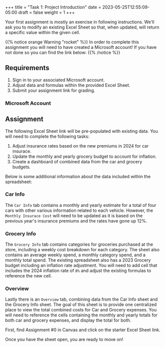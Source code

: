 +++
title = "Task 1: Project Introduction"
date = 2023-05-25T12:55:09-05:00
draft = false
weight = 1
+++

Your first assignment is mostly an exercise in following instructions. We'll ask you to modify an existing Excel Sheet so that, when updated, will return a specific value within the given cell.

{{% notice orange Warning "rocket" %}}
In order to complete this assignment you will need to have created a Microsoft account! If you have not done so you can find the link below:
{{% /notice %}}

## Requirements
1. Sign in to your associated Microsoft account.
1. Adjust data and formulas within the provided Excel Sheet.
1. Submit your assignment link for grading.

### Microsoft Account 

## Assignment

The following Excel Sheet link will be pre-populated with existing data. You will need to complete the following tasks:
1. Adjust insurance rates based on the new premiums in 2024 for car insurace.
1. Update the monthly and yearly grocery budget to account for inflation.
1. Create a dashboard of combined data from the car and grocery budgets.

Below is some additional information about the data included within the spreadsheet:

### Car Info
The `Car Info` tab contains a monthly and yearly estimate for a total of four cars with other various information related to each vehicle. However, the `Monthly Insurace Cost` will need to be updated as it is based on the previous year's insurance premiums and the rates have gone up 12%.

### Grocery Info
The `Grocery Info` tab contains categories for groceries purchased at the store, including a weekly cost breakdown for each category. The sheet also contains an average weekly spend, a monthly category spend, and a monthly total spend. The existing spreadsheet also has a 2023 Grocery budget including an inflation rate adjustment. You will need to add cell that includes the 2024 inflation rate of `8%` and adjust the existing formulas to reference the new cell.

### Overview
Lastly there is an `Overview` tab, combining data from the Car Info sheet and the Grocery Info sheet. The goal of this sheet is to provide one centralized place to view the total combined costs for Car and Grocery expenses. You will need to reference the cells containing the monthly and yearly totals for both car and grocery expenses, and display the total for both.

First, find Assignment #0 in Canvas and click on the starter Excel Sheet link.

Once you have the sheet open, you are ready to move on!

